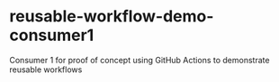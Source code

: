 # reusable-workflow-demo-consumer1
Consumer 1 for proof of concept using GitHub Actions to demonstrate reusable workflows 
